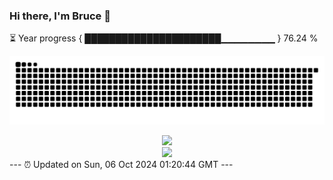 ### Hi there, I'm Bruce 👋
⏳ Year progress { ██████████████████████▁▁▁▁▁▁▁▁ } 76.24 %

![](https://raw.githubusercontent.com/Swiftie13st/Swiftie13st/main/assets/github-contribution-grid-snake-dark.svg)


<div align="center"> <img src="https://metrics.lecoq.io/Swiftie13st?template=classic&config.timezone=Asia%2FShanghai"> </div>

<div align="center"> <img src="https://github-readme-streak-stats.herokuapp.com/?user=Swiftie13st" /> </div>
---
⏰ Updated on Sun, 06 Oct 2024 01:20:44 GMT
---

